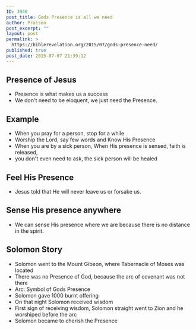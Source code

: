 ```yaml
---
ID: 3940
post_title: Gods Presence is all we need
author: Praison
post_excerpt: ""
layout: post
permalink: >
  https://biblerevelation.org/2015/07/gods-presence-need/
published: true
post_date: 2015-07-07 21:39:12
---
```

<h2>Presence of Jesus</h2>
<ul>
	<li>Presence is what makes us a success</li>
	<li>We don't need to be eloquent, we just need the Presence.</li>
</ul>
<h2>Example</h2>
<ul>
	<li>When you pray for a person, stop for a while</li>
	<li>Worship the Lord, say few words and Know His Presence</li>
	<li>When you are by a sick person, When His presence is sensed, faith is released,</li>
	<li>you don't even need to ask, the sick person will be healed</li>
</ul>
<h2>Feel His Presence</h2>
<ul>
	<li>Jesus told that He will never leave us or forsake us.</li>
</ul>
<h2>Sense His presence anywhere</h2>
<ul>
	<li>We can sense His presence where we are because there is no distance in the spirit.</li>
</ul>
<h2>Solomon Story</h2>
<ul>
	<li>Solomon went to the Mount Gibeon, where Tabernacle of Moses was located</li>
	<li>There was no Presence of God, because the arc of covenant was not there</li>
	<li>Arc: Symbol of Gods Presence</li>
	<li>Solomon gave 1000 burnt offering</li>
	<li>On that night Solomon received wisdom</li>
	<li>First sign of receiving wisdom, Solomon straight went to Zion and he worshiped before the arc</li>
	<li>Solomon became to cherish the Presence</li>
</ul>
&nbsp;